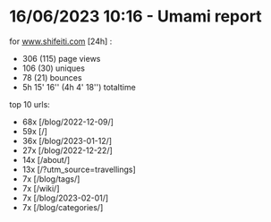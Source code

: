 # 16/06/2023 10:16 - Umami report
for www.shifeiti.com [24h] :

 - 306 (115) page views
 - 106 (30) uniques
 - 78 (21) bounces
 - 5h 15' 16'' (4h 4' 18'') totaltime


top 10 urls:
 - 68x [/blog/2022-12-09/]
 - 59x [/]
 - 36x [/blog/2023-01-12/]
 - 27x [/blog/2022-12-22/]
 - 14x [/about/]
 - 13x [/?utm_source=travellings]
 - 7x [/blog/tags/]
 - 7x [/wiki/]
 - 7x [/blog/2023-02-01/]
 - 7x [/blog/categories/]


